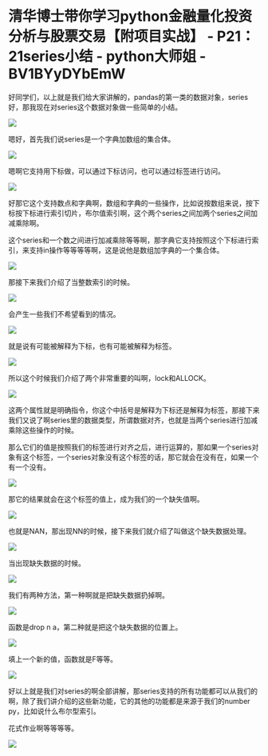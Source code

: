 # 清华博士带你学习python金融量化投资分析与股票交易【附项目实战】 - P21：21series小结 - python大师姐 - BV1BYyDYbEmW

好同学们，以上就是我们给大家讲解的，pandas的第一类的数据对象，series好，那我现在对series这个数据对象做一些简单的小结。



![](img/16b91aceb4882a670a7718ff4542bc9d_1.png)

嗯好，首先我们说series是一个字典加数组的集合体。

![](img/16b91aceb4882a670a7718ff4542bc9d_3.png)

嗯啊它支持用下标做，可以通过下标访问，也可以通过标签进行访问。

![](img/16b91aceb4882a670a7718ff4542bc9d_5.png)

好那它这个支持数点和字典啊，数组和字典的一些操作，比如说按数组来说，按下标按下标进行索引切片，布尔值索引啊，这个两个series之间加两个series之间加减乘除啊。

这个series和一个数之间进行加减乘除等等啊，那字典它支持按照这个下标进行索引，来支持in操作等等等等啊，这是说他是数组加字典的一个集合体。



![](img/16b91aceb4882a670a7718ff4542bc9d_7.png)

那接下来我们介绍了当整数索引的时候。

![](img/16b91aceb4882a670a7718ff4542bc9d_9.png)

会产生一些我们不希望看到的情况。

![](img/16b91aceb4882a670a7718ff4542bc9d_11.png)

就是说有可能被解释为下标，也有可能被解释为标签。

![](img/16b91aceb4882a670a7718ff4542bc9d_13.png)

所以这个时候我们介绍了两个非常重要的叫啊，lock和ALLOCK。

![](img/16b91aceb4882a670a7718ff4542bc9d_15.png)

这两个属性就是明确指令，你这个中括号是解释为下标还是解释为标签，那接下来我们又说了啊series里的数据类型，所谓数据对齐，也就是当两个series进行加减乘除这些操作的时候。

那么它们的值是按照我们的标签进行对齐之后，进行运算的，那如果一个series对象有这个标签，一个series对象没有这个标签的话，那它就会在没有在，如果一个有一个没有。



![](img/16b91aceb4882a670a7718ff4542bc9d_17.png)

那它的结果就会在这个标签的值上，成为我们的一个缺失值啊。

![](img/16b91aceb4882a670a7718ff4542bc9d_19.png)

也就是NAN，那出现NN的时候，接下来我们就介绍了叫做这个缺失数据处理。

![](img/16b91aceb4882a670a7718ff4542bc9d_21.png)

当出现缺失数据的时候。

![](img/16b91aceb4882a670a7718ff4542bc9d_23.png)

我们有两种方法，第一种啊就是把缺失数据扔掉啊。

![](img/16b91aceb4882a670a7718ff4542bc9d_25.png)

函数是drop n a，第二种就是把这个缺失数据的位置上。

![](img/16b91aceb4882a670a7718ff4542bc9d_27.png)

填上一个新的值，函数就是F等等。

![](img/16b91aceb4882a670a7718ff4542bc9d_29.png)

好以上就是我们对series的啊全部讲解，那series支持的所有功能都可以从我们的啊，除了我们讲介绍的这些新功能，它的其他的功能都是来源于我们的number py，比如说什么布尔型索引。

花式作业啊等等等等。

![](img/16b91aceb4882a670a7718ff4542bc9d_31.png)